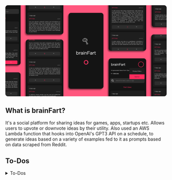 <img src="./public/brainFart.png"  />

## What is brainFart?
It's a social platform for sharing ideas for games, apps, startups etc. Allows users to upvote or downvote ideas by their utility. Also used an AWS Lambda function that hooks into OpenAI's GPT3 API on a schedule, to generate ideas based on a variety of examples fed to it as prompts based on data scraped from Reddit.

## To-Dos
<details>
<summary>To-Dos</summary>

## To-Dos
* General
    - [ ] Include an automatic scroll end idea load instead of button?
    - [ ] Find way to query random doc in Firestore to enable random idea component again
    - [ ] A type o ElastiSearch that queries entire cllection as Search progresses.
        - [x] Figure out how to avoid seeing login page on consecutive loads
* Home page
	- [ ] Show new idea added locally
        - [x] Show random idea on top of older ideas with quick up/downvotes
        - [x] Fix data flow to avoid refetching full collection's data on up/downvoting
        - [x] Have footer stay at botom of page even while searching
        - [x] Fix logout popup to user's image for responsive
        - [x] Center brainFart text
        - [x] Added delete confirmation component
        - [x] Add site logo
        - [x] Style the logout button
        - [x] Add functional search bar
        - [x] Figure out prop drill flow to show profile picture for Google/Anon
        - [x] Add logout button
* Login Component
        - [x] Style and add privacy policy
        - [x] Add twitter authentication
        - [x] Add anon button 
        - [x] If auth skipped don't allow adding ideas only reading
* Search
        - [x] Add customizable filter to sort ideas
* AddIdea
        - [x] Have textarea height increase automatically
        - [x] Have inputtext element height increase for long texts
        - [x] Check why user context here shows null even though it prints in other scripts
        - [x] Add conditional render if user.isAnon is true
* Idea card
        - [x] Fix error where one can upvote infinitely by upvoting then downvoting and undownvoting
        - [x] Save upvote or downvote to show as changed button color from load
        - [x] Add functionality to up/down vote buttons considering 1 user can only submit 1 up/down vote for an idea to avoid spamming.
        - [x] Figure out how to update upvote on only 1 idea and not pull full database to avoid re-render of whole list
        - [x] Trigger re-render of all ideas after deleting some idea
        - [x] Show delete button to user only for their own ideas
        - [x] Add upvote and downvote button
        - [x] Add user and time of idea
        - [x] Add delete button
* Other
    - [ ] Add XML sitemap for SEO
    - [ ] Consider adding Next.js for SSR
    - [ ] Check what robots.txt
        - [ ] Add XML sitemap for SEO
    - [ ] Consider adding Next.js for SSR
    - [ ] Check what robots.txt
        - [x] Check out React routers?
        - [x] Check how to add checkmarks in README
</details>